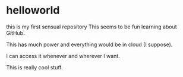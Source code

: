 # helloworld
this is my first sensual repository
This seems to be fun learning about GitHub.

This has much power and everything would be in cloud (I suppose).

I can access it whenever and wherever I want.

This is really cool stuff.
